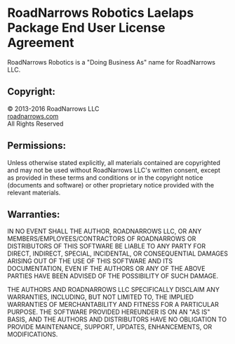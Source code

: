 # RoadNarrows Robotics Laelaps Package End User License Agreement
RoadNarrows Robotics is a "Doing Business As" name for RoadNarrows LLC.

## Copyright:
&#169; 2013-2016 RoadNarrows LLC<br>
[roadnarrows.com](http://roadnarrows.com)<br>
All Rights Reserved

## Permissions:
Unless otherwise stated explicitly, all materials contained are copyrighted
and may not be used without RoadNarrows LLC's written consent,
except as provided in these terms and conditions or in the copyright
notice (documents and software) or other proprietary notice provided with
the relevant materials.

## Warranties:
IN NO EVENT SHALL THE AUTHOR, ROADNARROWS LLC, OR ANY 
MEMBERS/EMPLOYEES/CONTRACTORS OF ROADNARROWS OR DISTRIBUTORS OF THIS SOFTWARE
BE LIABLE TO ANY PARTY FOR DIRECT, INDIRECT, SPECIAL, INCIDENTAL, OR
CONSEQUENTIAL DAMAGES ARISING OUT OF THE USE OF THIS SOFTWARE AND ITS
DOCUMENTATION, EVEN IF THE AUTHORS OR ANY OF THE ABOVE PARTIES HAVE BEEN
ADVISED OF THE POSSIBILITY OF SUCH DAMAGE.

THE AUTHORS AND  ROADNARROWS LLC SPECIFICALLY DISCLAIM ANY WARRANTIES,
INCLUDING, BUT NOT LIMITED TO, THE IMPLIED WARRANTIES OF MERCHANTABILITY AND
FITNESS FOR A PARTICULAR PURPOSE. THE SOFTWARE PROVIDED HEREUNDER IS ON AN
"AS IS" BASIS, AND THE AUTHORS AND DISTRIBUTORS HAVE NO OBLIGATION TO
PROVIDE MAINTENANCE, SUPPORT, UPDATES, ENHANCEMENTS, OR MODIFICATIONS.
